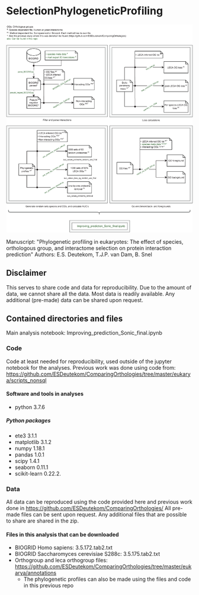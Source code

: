 # SelectionPhylogeneticProfiling

<p align="center"><img src="Workflow.png" width="850" /></p>


Manuscript: "Phylogenetic profiling in eukaryotes: The effect of species, orthologous group, and interactome selection on protein interaction prediction"
Authors: E.S. Deutekom, T.J.P. van Dam, B. Snel

## Disclaimer
This serves to share code and data for reproducibility.
Due to the amount of data, we cannot share all the data. Most data is readily available. Any additional (pre-made) data can be shared upon request.

## Contained directories and files
Main analysis notebook: Improving_prediction_Sonic_final.ipynb

### Code
Code at least needed for reproducibility, used outside of the jupyter notebook for the analyses.
Previous work was done using code from: https://github.com/ESDeutekom/ComparingOrthologies/tree/master/eukarya/scripts_nonsql

#### Software and tools in analyses
- python		3.7.6

##### Python packages
- ete3			    3.1.1
- matplotlib 		3.1.2
- numpy			    1.18.1
- pandas		    1.0.1
- scipy			    1.4.1
- seaborn       0.11.1   
- scikit-learn  0.22.2. 

### Data

All data can be reproduced using the code provided here and previous work done in https://github.com/ESDeutekom/ComparingOrthologies/
All pre-made files can be sent upon request. Any additional files that are possible to share are shared in the zip.

#### Files in this analysis that can be downloaded
- BIOGRID Homo sapiens: 3.5.172.tab2.txt
- BIOGRID Saccharomyces cerevisiae S288c: 3.5.175.tab2.txt
- Orthogroup and leca orthogroup files: https://github.com/ESDeutekom/ComparingOrthologies/tree/master/eukarya/annotations
  - The phylogenetic profiles can also be made using the files and code in this previous repo
